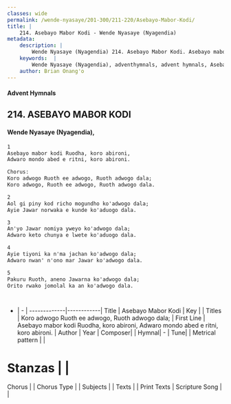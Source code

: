 ```yaml
---
classes: wide
permalink: /wende-nyasaye/201-300/211-220/Asebayo-Mabor-Kodi/
title: |
    214. Asebayo Mabor Kodi - Wende Nyasaye (Nyagendia)
metadata:
    description: |
        Wende Nyasaye (Nyagendia) 214. Asebayo Mabor Kodi. Asebayo mabor kodi Ruodha, koro abironi, Adwaro mondo abed e ritni, koro abironi.  Chorus: Koro adwogo Ruoth ee adwogo, Ruoth adwogo dala; Koro adwogo, Ruoth ee adwogo, Ruoth adwogo dala.  
    keywords:  |
        Wende Nyasaye (Nyagendia), adventhymnals, advent hymnals, Asebayo Mabor Kodi, Asebayo mabor kodi Ruodha, koro abironi, Adwaro mondo abed e ritni, koro abironi.. Koro adwogo Ruoth ee adwogo, Ruoth adwogo dala;
    author: Brian Onang'o
---
```


#### Advent Hymnals
## 214. ASEBAYO MABOR KODI
####  Wende Nyasaye (Nyagendia),

```txt
1
Asebayo mabor kodi Ruodha, koro abironi,
Adwaro mondo abed e ritni, koro abironi.

Chorus:
Koro adwogo Ruoth ee adwogo, Ruoth adwogo dala;
Koro adwogo, Ruoth ee adwogo, Ruoth adwogo dala.

2
Aol gi piny kod richo mogundho ko'adwogo dala;
Ayie Jawar norwaka e kunde ko'aduogo dala.

3
An'yo Jawar nomiya yweyo ko'adwogo dala;
Adwaro keto chunya e lwete ko'aduogo dala.

4
Ayie tiyoni ka n'ma jachan ko'adwogo dala;
Adwaro nwan' n'ono mar Jawar ko'adwogo dala.

5
Pakuru Ruoth, aneno Jawarna ko'adwogo dala;
Orito rwako jomolal ka an ko'adwogo dala.




```

- |   -  |
-------------|------------|
Title | Asebayo Mabor Kodi |
Key |  |
Titles | Koro adwogo Ruoth ee adwogo, Ruoth adwogo dala; |
First Line | Asebayo mabor kodi Ruodha, koro abironi, Adwaro mondo abed e ritni, koro abironi. |
Author | 
Year | 
Composer| |
Hymnal|  - |
Tune|  |
Metrical pattern | |
# Stanzas |  |
Chorus |  |
Chorus Type |  |
Subjects | |
Texts |  |
Print Texts | 
Scripture Song |  |
    
